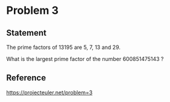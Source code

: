 # Problem 3

## Statement

<p>The prime factors of 13195 are 5, 7, 13 and 29.</p>
<p>What is the largest prime factor of the number 600851475143 ?</p>

## Reference

https://projecteuler.net/problem=3
